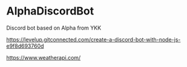 # AlphaDiscordBot
Discord bot based on Alpha from YKK

https://levelup.gitconnected.com/create-a-discord-bot-with-node-js-e9f8d693760d

https://www.weatherapi.com/
